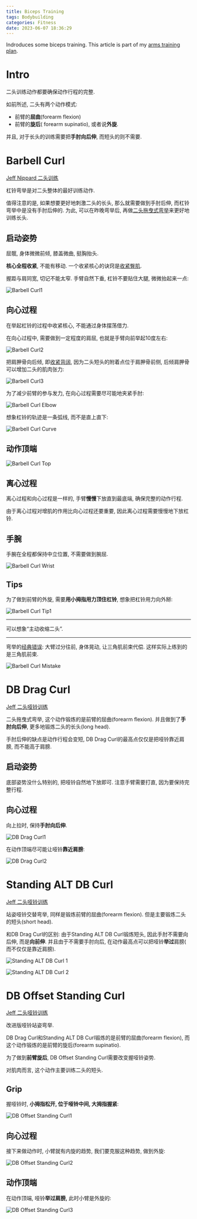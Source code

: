 ```yaml
---
title: Biceps Training
tags: Bodybuilding
categories: Fitness
date: 2023-06-07 18:36:29
---
```





Indroduces some biceps training. This article is part of my [arms training plan](https://lyk-love.cn/2023/04/14/Arms-Training).

<!--more-->

# Intro

二头训练动作都要确保动作行程的完整.

如前所述, 二头有两个动作模式:

* 前臂的**屈曲**(forearm flexion)
* 前臂的**旋后**( forearm supinatio), 或者说**外旋**.



并且, 对于长头的训练需要把**手肘向后伸**, 而短头的则不需要.



# Barbell Curl

[Jeff Nippard 二头训练](https://www.youtube.com/watch?v=i1YgFZB6alI&t=1s)



杠铃弯举是对二头整体的最好训练动作. 

值得注意的是, 如果想要更好地刺激二头的长头, 那么就需要做到手肘后伸, 而杠铃弯举中是没有手肘后伸的. 为此, 可以在昨晚弯举后, 再做[二头拖曳式弯举](#DB-Drag-Curl)来更好地训练长头.



## 启动姿势

屈髋, 身体微微前倾, 膝盖微曲, 挺胸抬头.

**核心全程收紧**, 不能有移动. 一个收紧核心的诀窍是<u>收紧臀肌</u>.

握距与肩同宽, 切记不能太窄. 手臂自然下垂, 杠铃不要贴住大腿, 微微抬起来一点:

![Barbell Curl1](https://seec2-lyk.oss-cn-shanghai.aliyuncs.com/Hexo/Bodybuilding/Biceps%20Training/Barbell%20Curl/Barbell%20Curl1.png)



## 向心过程

在举起杠铃的过程中收紧核心, 不能通过身体摆荡借力.



在向心过程中, 需要做到一定程度的肩屈, 也就是手臂向前举起10度左右: 

![Barbell Curl2](https://seec2-lyk.oss-cn-shanghai.aliyuncs.com/Hexo/Bodybuilding/Biceps%20Training/Barbell%20Curl/Barbell%20Curl2.png)



把肩胛骨向后倾, 即<u>收紧背阔</u>, 因为二头短头的附着点位于肩胛骨前侧, 后倾肩胛骨可以增加二头的肌肉张力:

![Barbell Curl3](https://seec2-lyk.oss-cn-shanghai.aliyuncs.com/Hexo/Bodybuilding/Biceps%20Training/Barbell%20Curl/Barbell%20Curl3.png)





为了减少前臂的参与发力, 在向心过程需要尽可能地夹紧手肘:

![Barbell Curl Elbow](https://seec2-lyk.oss-cn-shanghai.aliyuncs.com/Hexo/Bodybuilding/Biceps%20Training/Barbell%20Curl/Barbell%20Curl%20Elbow.png)



想象杠铃的轨迹是一条弧线, 而不是直上直下:

![Barbell Curl Curve](https://seec2-lyk.oss-cn-shanghai.aliyuncs.com/Hexo/Bodybuilding/Biceps%20Training/Barbell%20Curl/Barbell%20Curl%20Curve.png)

## 动作顶端



![Barbell Curl Top](https://seec2-lyk.oss-cn-shanghai.aliyuncs.com/Hexo/Bodybuilding/Biceps%20Training/Barbell%20Curl/Barbell%20Curl%20Top.png)





## 离心过程

离心过程和向心过程是一样的, 手臂**慢慢**下放直到最底端, 确保完整的动作行程.

由于离心过程对增肌的作用比向心过程还要重要, 因此离心过程需要慢慢地下放杠铃.



## 手腕

手腕在全程都保持中立位置, 不需要做到腕屈.



![Barbell Curl Wrist](https://seec2-lyk.oss-cn-shanghai.aliyuncs.com/Hexo/Bodybuilding/Biceps%20Training/Barbell%20Curl/Barbell%20Curl%20Wrist.png)



## Tips

为了做到前臂的外旋, 需要**用小拇指用力顶住杠铃**, 想象把杠铃用力向外掰:

![Barbell Curl Tip1](https://seec2-lyk.oss-cn-shanghai.aliyuncs.com/Hexo/Bodybuilding/Biceps%20Training/Barbell%20Curl/Barbell%20Curl%20Tip1.png)

***

可以想象“主动收缩二头”.

***



弯举的[经典错误](https://www.bilibili.com/video/BV1Ax411S7n9/?share_source=copy_web&vd_source=9bb7bae2f9b5b41ed3bf1d8b955097d4): 大臂过分往前, 身体晃动, 让三角肌前束代偿. 这样实际上练到的是三角肌前束.

![Barbell Curl Mistake](https://seec2-lyk.oss-cn-shanghai.aliyuncs.com/Hexo/Bodybuilding/Biceps%20Training/Barbell%20Curl/Barbell%20Curl%20Mistake.png)

# DB Drag Curl

[Jeff 二头哑铃训练]( https://www.bilibili.com/video/BV1Zi4y1u7dh)

二头拖曳式弯举, 这个动作锻炼的是前臂的屈曲(forearm flexion). 并且做到了**手肘向后伸**, 更多地锻炼二头的长头(long head).

手肘后伸的缺点是动作行程会变短, DB Drag Curl的最高点仅仅是把哑铃靠近肩膀, 而不能高于肩膀.



## 启动姿势

底部姿势没什么特别的, 把哑铃自然地下放即可. 注意手臂需要打直, 因为要保持完整行程.



## 向心过程

向上拉时, 保持**手肘向后伸**.



![DB Drag Curl1](https://seec2-lyk.oss-cn-shanghai.aliyuncs.com/Hexo/Bodybuilding/Biceps%20Training/DB%20Drag%20Curl/DB%20Drag%20Curl1.png)





在动作顶端尽可能让哑铃**靠近肩膀**:

![DB Drag Curl2](https://seec2-lyk.oss-cn-shanghai.aliyuncs.com/Hexo/Bodybuilding/Biceps%20Training/DB%20Drag%20Curl/DB%20Drag%20Curl2.png)

# Standing ALT DB Curl

[Jeff 二头哑铃训练]( https://www.bilibili.com/video/BV1Zi4y1u7dh)



站姿哑铃交替弯举, 同样是锻炼前臂的屈曲(forearm flexion). 但是主要锻炼二头的短头(short head).

和DB Drag Curl的区别: 由于Standing ALT DB Curl锻炼短头, 因此手肘不需要向后伸, 而是**向前伸**. 并且由于不需要手肘向后, 在动作最高点可以把哑铃**举过**肩膀( 而不仅仅是靠近肩膀).

![Standing ALT DB Curl 1](https://seec2-lyk.oss-cn-shanghai.aliyuncs.com/Hexo/Bodybuilding/Biceps%20Training/Standing%20ALT%20DB%20Curl/Standing%20ALT%20DB%20Curl%201.png)

![Standing ALT DB Curl 2](https://seec2-lyk.oss-cn-shanghai.aliyuncs.com/Hexo/Bodybuilding/Biceps%20Training/Standing%20ALT%20DB%20Curl/Standing%20ALT%20DB%20Curl%202.png)

# DB Offset Standing Curl

[Jeff 二头哑铃训练](https://www.bilibili.com/video/BV1Zi4y1u7dh?t=355.0)

改进版哑铃站姿弯举. 

DB Drag Curl和Standing ALT DB Curl锻炼的是前臂的屈曲(forearm flexion), 而这个动作锻炼的是前臂的旋后(forearm supinatio).

为了做到**前臂旋后**, DB Offset Standing Curl需要改变握哑铃姿势.

对肌肉而言, 这个动作主要训练二头的短头.



## Grip

握哑铃时, **小拇指松开, 位于哑铃中间, 大拇指握紧**:

![DB Offset Standing Curl1](https://seec2-lyk.oss-cn-shanghai.aliyuncs.com/Hexo/Bodybuilding/Biceps%20Training/DB%20Offset%20Standing%20Curl/DB%20Offset%20Standing%20Curl1.png)

## 向心过程

接下来做动作时, 小臂就有内旋的趋势, 我们要克服这种趋势, 做到外旋:

![DB Offset Standing Curl2](https://seec2-lyk.oss-cn-shanghai.aliyuncs.com/Hexo/Bodybuilding/Biceps%20Training/DB%20Offset%20Standing%20Curl/DB%20Offset%20Standing%20Curl2.png)

## 动作顶端

在动作顶端, 哑铃**举过肩膀,** 此时小臂是外旋的:

![DB Offset Standing Curl3](https://seec2-lyk.oss-cn-shanghai.aliyuncs.com/Hexo/Bodybuilding/Biceps%20Training/DB%20Offset%20Standing%20Curl/DB%20Offset%20Standing%20Curl3.png)



